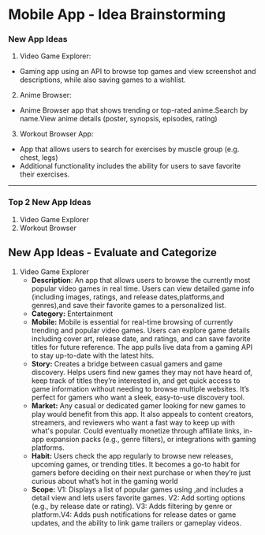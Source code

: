 Mobile App  - Idea Brainstorming
===
                            
                            
### New App Ideas


1. Video Game Explorer: 
* Gaming app using an API to browse top games and view screenshot and descriptions, while also saving games to a wishlist.

2. Anime Browser: 
* Anime Browser app that shows trending or top-rated anime.Search by name.View anime details (poster, synopsis, episodes, rating)

3. Workout Browser App: 
* App that allows users to search for exercises by muscle group (e.g. chest, legs)
* Additional functionality includes the ability for users to save favorite their exercises.


---
### Top 2 New App Ideas
1. Video Game Explorer
2. Workout Browser


## New App Ideas - Evaluate and Categorize
1. Video Game Explorer
    - **Description**: An app that allows users to browse the currently most popular video games in real time. Users can view detailed game info (including images, ratings, and release dates,platforms,and genres),and save their favorite games to a personalized list. 
    - **Category:** Entertainment
    - **Mobile:** Mobile is essential for real-time browsing of currently trending and popular video games. Users can explore game details including cover art, release date, and ratings, and can save favorite titles for future reference. The app pulls live data from a gaming API to stay up-to-date with the latest hits.
    - **Story:** Creates a bridge between casual gamers and game discovery. Helps users find new games they may not have heard of, keep track of titles they’re interested in, and get quick access to game information without needing to browse multiple websites. It’s perfect for gamers who want a sleek, easy-to-use discovery tool.
    - **Market:** Any casual or dedicated gamer looking for new games to play would benefit from this app. It also appeals to content creators, streamers, and reviewers who want a fast way to keep up with what's popular. Could eventually monetize through affiliate links, in-app expansion packs (e.g., genre filters), or integrations with gaming platforms.
    - **Habit:**
Users check the app regularly to browse new releases, upcoming games, or trending titles. It becomes a go-to habit for gamers before deciding on their next purchase or when they’re just curious about what’s hot in the gaming world
     - **Scope:**
V1: Displays a list of popular games using ,and includes a detail view and lets users favorite games. V2: Add sorting options (e.g., by release date or rating). V3: Adds filtering by genre or platform.V4: Adds push notifications for release dates or game updates, and the ability to link game trailers or gameplay videos.




